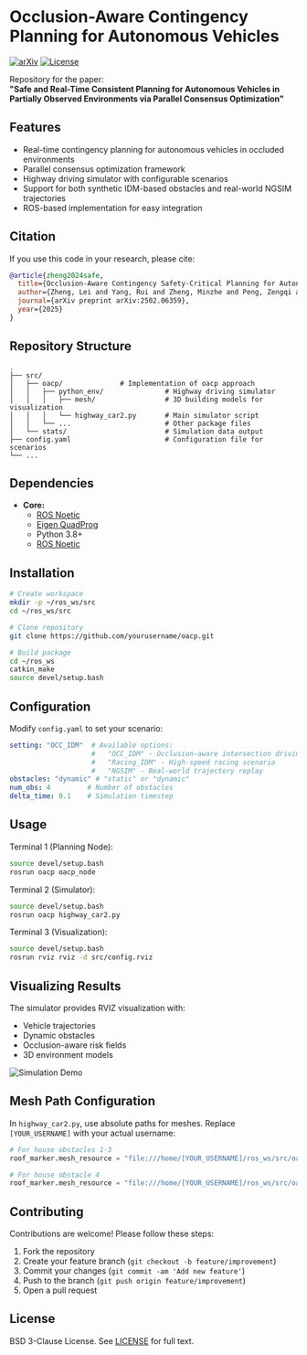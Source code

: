 # Occlusion-Aware Contingency Planning for Autonomous Vehicles

[![arXiv](https://img.shields.io/badge/arXiv-2502.06359-b31b1b.svg)](https://arxiv.org/abs/2502.06359)
[![License](https://img.shields.io/badge/License-BSD%203--Clause-blue.svg)](https://opensource.org/licenses/BSD-3-Clause)

Repository for the paper:  
**"Safe and Real-Time Consistent Planning for Autonomous Vehicles in Partially Observed Environments via Parallel Consensus Optimization"**

## Features
- Real-time contingency planning for autonomous vehicles in occluded environments
- Parallel consensus optimization framework
- Highway driving simulator with configurable scenarios
- Support for both synthetic IDM-based obstacles and real-world NGSIM trajectories
- ROS-based implementation for easy integration

## Citation
If you use this code in your research, please cite:
```bibtex
@article{zheng2024safe,
  title={Occlusion-Aware Contingency Safety-Critical Planning for Autonomous Vehicles},
  author={Zheng, Lei and Yang, Rui and Zheng, Minzhe and Peng, Zengqi and Wang, Michael Yu and Ma, Jun},
  journal={arXiv preprint arXiv:2502.06359},
  year={2025}
}
```

## Repository Structure
```
.
├── src/
│   ├── oacp/              # Implementation of oacp approach
│   │   ├── python_env/               # Highway driving simulator
│   │   │   ├── mesh/                 # 3D building models for visualization
│   │   │   └── highway_car2.py       # Main simulator script
│   │   └── ...                       # Other package files
│   └── stats/                        # Simulation data output
├── config.yaml                       # Configuration file for scenarios
└── ...
```

## Dependencies
- **Core:**
  - [ROS Noetic](http://wiki.ros.org/noetic/Installation)
  - [Eigen QuadProg](https://github.com/jrl-umi3218/eigen-quadprog)
  - Python 3.8+
  - [ROS Noetic](https://wiki.ros.org/noetic/Installation/Ubuntu)
   
## Installation
```bash
# Create workspace
mkdir -p ~/ros_ws/src
cd ~/ros_ws/src

# Clone repository
git clone https://github.com/yourusername/oacp.git

# Build package
cd ~/ros_ws
catkin_make
source devel/setup.bash
``` 
## Configuration
Modify `config.yaml` to set your scenario:
```yaml
setting: "OCC_IDM"  # Available options:
                    #   "OCC_IDM" - Occlusion-aware intersection driving
                    #   "Racing_IDM" - High-speed racing scenario
                    #   "NGSIM" - Real-world trajectory replay
obstacles: "dynamic" # "static" or "dynamic"
num_obs: 4         # Number of obstacles
delta_time: 0.1    # Simulation timestep
```

## Usage
Terminal 1 (Planning Node):
```bash
source devel/setup.bash
rosrun oacp oacp_node
```

Terminal 2 (Simulator):
```bash
source devel/setup.bash
rosrun oacp highway_car2.py
```

Terminal 3 (Visualization):
```bash
source devel/setup.bash
rosrun rviz rviz -d src/config.rviz 
``` 
## Visualizing Results
The simulator provides RVIZ visualization with:
- Vehicle trajectories
- Dynamic obstacles
- Occlusion-aware risk fields
- 3D environment models

![Simulation Demo](docs/simulation_demo.gif)

## Mesh Path Configuration
In `highway_car2.py`, use absolute paths for meshes. Replace `[YOUR_USERNAME]` with your actual username:

```python
# For house obstacles 1-3
roof_marker.mesh_resource = "file:///home/[YOUR_USERNAME]/ros_ws/src/oacp/python_env/mesh/t.stl"

# For house obstacle 4
roof_marker.mesh_resource = "file:///home/[YOUR_USERNAME]/ros_ws/src/oacp/python_env/mesh/tt.stl"
```

## Contributing
Contributions are welcome! Please follow these steps:
1. Fork the repository
2. Create your feature branch (`git checkout -b feature/improvement`)
3. Commit your changes (`git commit -am 'Add new feature'`)
4. Push to the branch (`git push origin feature/improvement`)
5. Open a pull request

## License
BSD 3-Clause License. See [LICENSE](LICENSE) for full text.
```
 